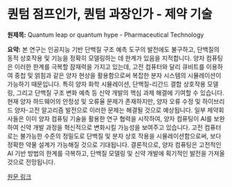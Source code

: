 # 퀀텀 점프인가, 퀀텀 과장인가 - 제약 기술

**원제목:** Quantum leap or quantum hype - Pharmaceutical Technology

**요약:** 본 연구는 인공지능 기반 단백질 구조 예측 도구의 발전에도 불구하고, 단백질의 동적 상호작용 및 기능을 정확히 모델링하는 데 한계가 있음을 지적합니다.  양자 컴퓨팅은 이러한 한계를 극복할 잠재력을 가지고 있는데,  고전 컴퓨터와 달리 큐비트를 이용하여 중첩 및 얽힘과 같은 양자 현상을 활용함으로써 복잡한 분자 시스템의 시뮬레이션이 가능하기 때문입니다.  특히 양자 화학 시뮬레이션, 단백질-리간드 결합 상호작용 모델링, 그리고 단백질 구조 변화 예측 등 신약 개발의 핵심 과제 해결에 기여할 수 있습니다.  현재 양자 하드웨어의 안정성 및 오류율 문제가 존재하지만,  양자 오류 수정 및 하이브리드 양자-고전 알고리즘 발전으로 이러한 문제는 해결될 것으로 예상됩니다.  일부 제약회사들은 이미 양자 컴퓨팅 기술을 활용한 연구 협력을 시작하여,  양자 컴퓨팅이 AI를 보완하여 신약 개발 과정을 혁신적으로 변화시킬 가능성을 보여주고 있습니다.  고전 컴퓨터로는 불가능한 수준의 정밀도로 단백질 및 분자 상호 작용을 시뮬레이션함으로써,  보다 정확한 약물 설계가 가능해질 것으로 기대됩니다.  결론적으로,  양자 컴퓨팅은 고전적인 AI 기반 방법의 한계를 극복하고,  단백질 모델링 및 신약 개발에 획기적인 발전을 가져올 것으로 전망됩니다.

[원문 링크](https://www.pharmaceutical-technology.com/analyst-comment/quantum-leap-or-quantum-hype/)
